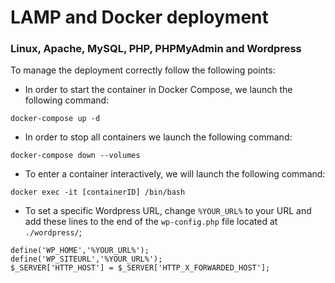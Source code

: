 # LAMP and Docker deployment
### Linux, Apache, MySQL, PHP, PHPMyAdmin and Wordpress

To manage the deployment correctly follow the following points:

* In order to start the container in Docker Compose, we launch the following command:
```
docker-compose up -d
```

* In order to stop all containers we launch the following command:
```
docker-compose down --volumes
```

* To enter a container interactively, we will launch the following command:
```
docker exec -it [containerID] /bin/bash
```

* To set a specific Wordpress URL, change ``%YOUR_URL%`` to your URL and add these lines to the end of the ``wp-config.php`` file located at ``./wordpress/``;
```
define('WP_HOME','%YOUR_URL%');
define('WP_SITEURL','%YOUR_URL%');
$_SERVER['HTTP_HOST'] = $_SERVER['HTTP_X_FORWARDED_HOST'];
```
